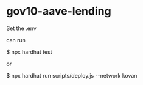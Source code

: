# gov10-aave-lending

Set the .env 

can run 

$ npx hardhat test

or

$ npx hardhat run scripts/deploy.js --network kovan